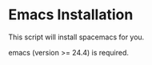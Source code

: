 # Emacs Installation

This script will install spacemacs for you.

emacs (version >= 24.4) is required.
